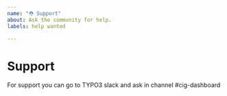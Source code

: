 ```yaml
---
name: "⛑ Support"
about: Ask the community for help.
labels: help wanted

---
```


# Support

For support you can go to TYPO3 slack and ask in channel #cig-dashboard
